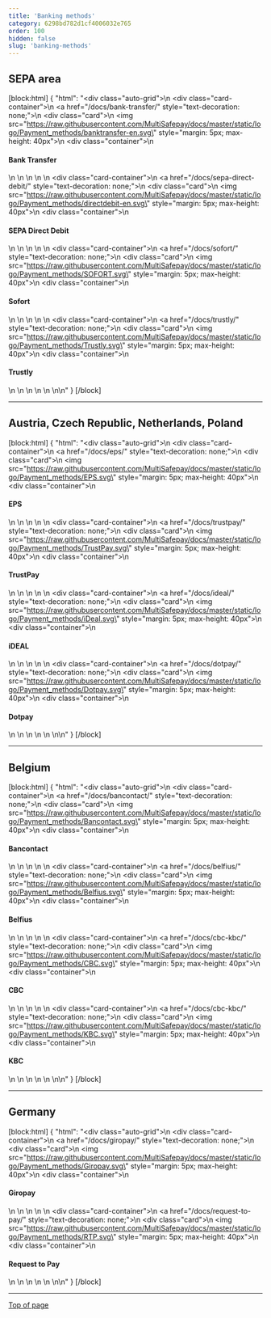 ```yaml
---
title: 'Banking methods'
category: 6298bd782d1cf4006032e765
order: 100
hidden: false
slug: 'banking-methods'
---
```

## SEPA area

[block:html]
{
  "html": "<div class=\"auto-grid\">\n    <div class=\"card-container\">\n        <a href=\"/docs/bank-transfer/\" style=\"text-decoration: none;\">\n            <div class=\"card\">\n                <img src=\"https://raw.githubusercontent.com/MultiSafepay/docs/master/static/logo/Payment_methods/banktransfer-en.svg\" style=\"margin: 5px; max-height: 40px\">\n                <div class=\"container\">\n                    <h4><b>Bank Transfer</b></h4>\n                </div>\n            </div>\n        </a>\n    </div>\n    <div class=\"card-container\">\n        <a href=\"/docs/sepa-direct-debit/\" style=\"text-decoration: none;\">\n            <div class=\"card\">\n                <img src=\"https://raw.githubusercontent.com/MultiSafepay/docs/master/static/logo/Payment_methods/directdebit-en.svg\" style=\"margin: 5px; max-height: 40px\">\n                <div class=\"container\">\n                    <h4><b>SEPA Direct Debit</b></h4>\n                </div>\n            </div>\n        </a>\n    </div>\n    <div class=\"card-container\">\n        <a href=\"/docs/sofort/\" style=\"text-decoration: none;\">\n            <div class=\"card\">\n                <img src=\"https://raw.githubusercontent.com/MultiSafepay/docs/master/static/logo/Payment_methods/SOFORT.svg\" style=\"margin: 5px; max-height: 40px\">\n                <div class=\"container\">\n                    <h4><b>Sofort</b></h4>\n                </div>\n            </div>\n        </a>\n    </div>\n    <div class=\"card-container\">\n        <a href=\"/docs/trustly/\" style=\"text-decoration: none;\">\n            <div class=\"card\">\n                <img src=\"https://raw.githubusercontent.com/MultiSafepay/docs/master/static/logo/Payment_methods/Trustly.svg\" style=\"margin: 5px; max-height: 40px\">\n                <div class=\"container\">\n                    <h4><b>Trustly</b></h4>\n                </div>\n            </div>\n        </a>\n    </div>\n  </div>\n\n<style>\n\nb {\n  color: #384248 !important;\n}\n  \n.auto-grid {\n  --auto-grid-min-size: 150px;\n  \n  display: grid;\n  grid-template-columns: repeat(auto-fill, minmax(var(--auto-grid-min-size), 1fr));\n  grid-gap: 1rem;\n}\n\n/* Style the cards */\n.card-container {\n  box-shadow: 0 4px 8px 0 rgba(0, 0, 0, 0.2); /* this adds the \"card\" effect */\n  padding: 16px;\n  text-align: center;\n  background-color: #fff;\n  border-radius: 5px;\n}\n\n.card-container:hover {\n  box-shadow: 0 8px 16px 0 rgba(0,0,0,0.2);\n}\n\n</style>"
}
[/block]
<br>

---
## Austria, Czech Republic, Netherlands, Poland

[block:html]
{
  "html": "<div class=\"auto-grid\">\n    <div class=\"card-container\">\n        <a href=\"/docs/eps/\" style=\"text-decoration: none;\">\n            <div class=\"card\">\n                <img src=\"https://raw.githubusercontent.com/MultiSafepay/docs/master/static/logo/Payment_methods/EPS.svg\" style=\"margin: 5px; max-height: 40px\">\n                <div class=\"container\">\n                    <h4><b>EPS</b></h4>\n                </div>\n            </div>\n        </a>\n    </div>\n    <div class=\"card-container\">\n        <a href=\"/docs/trustpay/\" style=\"text-decoration: none;\">\n            <div class=\"card\">\n                <img src=\"https://raw.githubusercontent.com/MultiSafepay/docs/master/static/logo/Payment_methods/TrustPay.svg\" style=\"margin: 5px; max-height: 40px\">\n                <div class=\"container\">\n                    <h4><b>TrustPay</b></h4>\n                </div>\n            </div>\n        </a>\n    </div>\n    <div class=\"card-container\">\n        <a href=\"/docs/ideal/\" style=\"text-decoration: none;\">\n            <div class=\"card\">\n                <img src=\"https://raw.githubusercontent.com/MultiSafepay/docs/master/static/logo/Payment_methods/iDeal.svg\" style=\"margin: 5px; max-height: 40px\">\n                <div class=\"container\">\n                    <h4><b>iDEAL</b></h4>\n                </div>\n            </div>\n        </a>\n    </div>\n    <div class=\"card-container\">\n        <a href=\"/docs/dotpay/\" style=\"text-decoration: none;\">\n            <div class=\"card\">\n                <img src=\"https://raw.githubusercontent.com/MultiSafepay/docs/master/static/logo/Payment_methods/Dotpay.svg\" style=\"margin: 5px; max-height: 40px\">\n                <div class=\"container\">\n                    <h4><b>Dotpay</b></h4>\n                </div>\n            </div>\n        </a>\n    </div>\n  </div>\n\n<style>\n\nb {\n  color: #384248 !important;\n}\n  \n.auto-grid {\n  --auto-grid-min-size: 150px;\n  \n  display: grid;\n  grid-template-columns: repeat(auto-fill, minmax(var(--auto-grid-min-size), 1fr));\n  grid-gap: 1rem;\n}\n\n/* Style the cards */\n.card-container {\n  box-shadow: 0 4px 8px 0 rgba(0, 0, 0, 0.2); /* this adds the \"card\" effect */\n  padding: 16px;\n  text-align: center;\n  background-color: #fff;\n  border-radius: 5px;\n}\n\n.card-container:hover {\n  box-shadow: 0 8px 16px 0 rgba(0,0,0,0.2);\n}\n\n</style>"
}
[/block]
<br>

---
## Belgium

[block:html]
{
  "html": "<div class=\"auto-grid\">\n    <div class=\"card-container\">\n        <a href=\"/docs/bancontact/\" style=\"text-decoration: none;\">\n            <div class=\"card\">\n                <img src=\"https://raw.githubusercontent.com/MultiSafepay/docs/master/static/logo/Payment_methods/Bancontact.svg\" style=\"margin: 5px; max-height: 40px\">\n                <div class=\"container\">\n                    <h4><b>Bancontact</b></h4>\n                </div>\n            </div>\n        </a>\n    </div>\n    <div class=\"card-container\">\n        <a href=\"/docs/belfius/\" style=\"text-decoration: none;\">\n            <div class=\"card\">\n                <img src=\"https://raw.githubusercontent.com/MultiSafepay/docs/master/static/logo/Payment_methods/Belfius.svg\" style=\"margin: 5px; max-height: 40px\">\n                <div class=\"container\">\n                    <h4><b>Belfius</b></h4>\n                </div>\n            </div>\n        </a>\n    </div>\n    <div class=\"card-container\">\n        <a href=\"/docs/cbc-kbc/\" style=\"text-decoration: none;\">\n            <div class=\"card\">\n                <img src=\"https://raw.githubusercontent.com/MultiSafepay/docs/master/static/logo/Payment_methods/CBC.svg\" style=\"margin: 5px; max-height: 40px\">\n                <div class=\"container\">\n                    <h4><b>CBC</b></h4>\n                </div>\n            </div>\n        </a>\n    </div>\n    <div class=\"card-container\">\n        <a href=\"/docs/cbc-kbc/\" style=\"text-decoration: none;\">\n            <div class=\"card\">\n                <img src=\"https://raw.githubusercontent.com/MultiSafepay/docs/master/static/logo/Payment_methods/KBC.svg\" style=\"margin: 5px; max-height: 40px\">\n                <div class=\"container\">\n                    <h4><b>KBC</b></h4>\n                </div>\n            </div>\n        </a>\n    </div>\n  </div>\n\n<style>\n\nb {\n  color: #384248 !important;\n}\n  \n.auto-grid {\n  --auto-grid-min-size: 150px;\n  \n  display: grid;\n  grid-template-columns: repeat(auto-fill, minmax(var(--auto-grid-min-size), 1fr));\n  grid-gap: 1rem;\n}\n\n/* Style the cards */\n.card-container {\n  box-shadow: 0 4px 8px 0 rgba(0, 0, 0, 0.2); /* this adds the \"card\" effect */\n  padding: 16px;\n  text-align: center;\n  background-color: #fff;\n  border-radius: 5px;\n}\n\n.card-container:hover {\n  box-shadow: 0 8px 16px 0 rgba(0,0,0,0.2);\n}\n\n</style>"
}
[/block]
<br>

---
## Germany

[block:html]
{
  "html": "<div class=\"auto-grid\">\n    <div class=\"card-container\">\n        <a href=\"/docs/giropay/\" style=\"text-decoration: none;\">\n            <div class=\"card\">\n                <img src=\"https://raw.githubusercontent.com/MultiSafepay/docs/master/static/logo/Payment_methods/Giropay.svg\" style=\"margin: 5px; max-height: 40px\">\n                <div class=\"container\">\n                    <h4><b>Giropay</b></h4>\n                </div>\n            </div>\n        </a>\n    </div>\n    <div class=\"card-container\">\n        <a href=\"/docs/request-to-pay/\" style=\"text-decoration: none;\">\n            <div class=\"card\">\n                <img src=\"https://raw.githubusercontent.com/MultiSafepay/docs/master/static/logo/Payment_methods/RTP.svg\" style=\"margin: 5px; max-height: 40px\">\n                <div class=\"container\">\n                    <h4><b>Request to Pay</b></h4>\n                </div>\n            </div>\n        </a>\n    </div>\n    </div>\n\n<style>\n\nb {\n  color: #384248 !important;\n}\n  \n.auto-grid {\n  --auto-grid-min-size: 150px;\n  \n  display: grid;\n  grid-template-columns: repeat(auto-fill, minmax(var(--auto-grid-min-size), 1fr));\n  grid-gap: 1rem;\n}\n\n/* Style the cards */\n.card-container {\n  box-shadow: 0 4px 8px 0 rgba(0, 0, 0, 0.2); /* this adds the \"card\" effect */\n  padding: 16px;\n  text-align: center;\n  background-color: #fff;\n  border-radius: 5px;\n}\n\n.card-container:hover {\n  box-shadow: 0 8px 16px 0 rgba(0,0,0,0.2);\n}\n\n</style>"
}
[/block]
<br>

---
[Top of page](#)